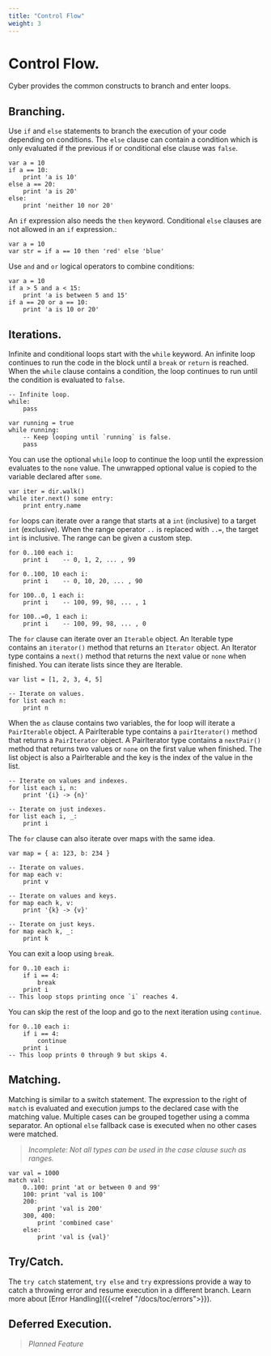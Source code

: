 ```yaml
---
title: "Control Flow"
weight: 3
---
```


# Control Flow.
Cyber provides the common constructs to branch and enter loops.

## Branching.
Use `if` and `else` statements to branch the execution of your code depending on conditions. The `else` clause can contain a condition which is only evaluated if the previous if or conditional else clause was `false`. 
```cy
var a = 10
if a == 10:
    print 'a is 10'
else a == 20:
    print 'a is 20'
else:
    print 'neither 10 nor 20'
```
An `if` expression also needs the `then` keyword. Conditional `else` clauses are not allowed in an `if` expression.:
```cy
var a = 10
var str = if a == 10 then 'red' else 'blue'
```
Use `and` and `or` logical operators to combine conditions:
```cy
var a = 10
if a > 5 and a < 15:
    print 'a is between 5 and 15'
if a == 20 or a == 10: 
    print 'a is 10 or 20'
```

## Iterations.
Infinite and conditional loops start with the `while` keyword. An infinite loop continues to run the code in the block until a `break` or `return` is reached.
When the `while` clause contains a condition, the loop continues to run until the condition is evaluated to `false`.
```cy
-- Infinite loop.
while:
    pass

var running = true
while running:
    -- Keep looping until `running` is false.
    pass
```

You can use the optional `while` loop to continue the loop until the expression evaluates to the `none` value. The unwrapped optional value is copied to the variable declared after `some`.
```cy
var iter = dir.walk()
while iter.next() some entry:
    print entry.name
```

`for` loops can iterate over a range that starts at a `int` (inclusive) to a target `int` (exclusive). When the range operator `..` is replaced with `..=`, the target `int` is inclusive. The range can be given a custom step.
```cy
for 0..100 each i:
    print i    -- 0, 1, 2, ... , 99

for 0..100, 10 each i:
    print i    -- 0, 10, 20, ... , 90

for 100..0, 1 each i:
    print i    -- 100, 99, 98, ... , 1

for 100..=0, 1 each i:
    print i    -- 100, 99, 98, ... , 0
```
The `for` clause can iterate over an `Iterable` object. An Iterable type contains an `iterator()` method that returns an `Iterator` object. An Iterator type contains a `next()` method that returns the next value or `none` when finished.
You can iterate lists since they are Iterable.
```cy
var list = [1, 2, 3, 4, 5]

-- Iterate on values.
for list each n:
    print n
```
When the `as` clause contains two variables, the for loop will iterate a `PairIterable` object. A PairIterable type contains a `pairIterator()` method that returns a `PairIterator` object. A PairIterator type contains a `nextPair()` method that returns two values or `none` on the first value when finished. 
The list object is also a PairIterable and the key is the index of the value in the list.
```cy
-- Iterate on values and indexes.
for list each i, n:
    print '{i} -> {n}'

-- Iterate on just indexes.
for list each i, _:
    print i 
```
The `for` clause can also iterate over maps with the same idea.
```cy
var map = { a: 123, b: 234 }

-- Iterate on values.
for map each v:
    print v

-- Iterate on values and keys.
for map each k, v:
    print '{k} -> {v}'

-- Iterate on just keys.
for map each k, _:
    print k
```

You can exit a loop using `break`.
```cy
for 0..10 each i:
    if i == 4:
        break
    print i
-- This loop stops printing once `i` reaches 4.
```
You can skip the rest of the loop and go to the next iteration using `continue`.
```cy
for 0..10 each i:
    if i == 4:
        continue
    print i
-- This loop prints 0 through 9 but skips 4.
```

## Matching.
Matching is similar to a switch statement. The expression to the right of `match` is evaluated and execution jumps to the declared case with the matching value. Multiple cases can be grouped together using a comma separator. An optional `else` fallback case is executed when no other cases were matched.
> _Incomplete: Not all types can be used in the case clause such as ranges._
```cy
var val = 1000
match val:
    0..100: print 'at or between 0 and 99'
    100: print 'val is 100'
    200:
        print 'val is 200'
    300, 400:
        print 'combined case'
    else:
        print 'val is {val}'
```

## Try/Catch.
The `try catch` statement, `try else` and `try` expressions provide a way to catch a throwing error and resume execution in a different branch. Learn more about [Error Handling]({{<relref "/docs/toc/errors">}}).

## Deferred Execution.
> _Planned Feature_
